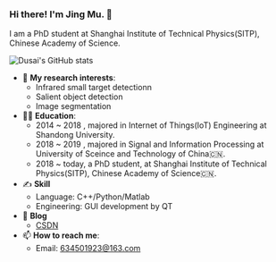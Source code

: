 ### Hi there! I'm Jing Mu. 👋

I am a PhD student at Shanghai Institute of Technical Physics(SITP), Chinese Academy of Science.

![Dusai's GitHub stats](https://github-readme-stats.vercel.app/api?username=strawberry-magic-pocket)

- 🧐 **My research interests**:
  * Infrared small target detectionn
  * Salient object detection
  * Image segmentation
- 👩‍🎓 **Education**:
  * 2014 ~ 2018 , majored in Internet of Things(IoT) Engineering at Shandong University.
  * 2018 ~ 2019 , majored in Signal and Information Processing at University of Sceince and Technology of China🇨🇳.
  * 2018 ~ today, a PhD student, at Shanghai Institute of Technical Physics(SITP), Chinese Academy of Science🇨🇳.
- ✍️ **Skill**
  * Language: C++/Python/Matlab
  * Engineering: GUI development by QT
- 📒 **Blog**
  * [CSDN](https://blog.csdn.net/qq_34554039?spm=1000.2115.3001.5343)
- 📫 **How to reach me**:
  * Email: 634501923@163.com


